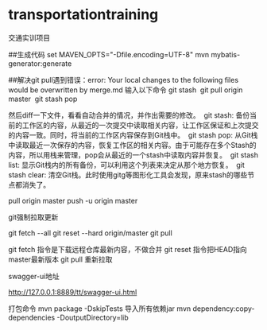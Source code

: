 # transportationtraining
交通实训项目

##生成代码
set MAVEN_OPTS="-Dfile.encoding=UTF-8"
mvn mybatis-generator:generate 


##解决git pull遇到错误：error: Your local changes to the following files would be overwritten by merge.md
输入以下命令
git stash 
git pull origin master 
git stash pop 


然后diff一下文件，看看自动合并的情况，并作出需要的修改。 
git stash: 备份当前的工作区的内容，从最近的一次提交中读取相关内容，让工作区保证和上次提交的内容一致。同时，将当前的工作区内容保存到Git栈中。 
git stash pop: 从Git栈中读取最近一次保存的内容，恢复工作区的相关内容。由于可能存在多个Stash的内容，所以用栈来管理，pop会从最近的一个stash中读取内容并恢复。 
git stash list: 显示Git栈内的所有备份，可以利用这个列表来决定从那个地方恢复。 
git stash clear: 清空Git栈。此时使用gitg等图形化工具会发现，原来stash的哪些节点都消失了。

pull origin master
push -u origin master


git强制拉取更新

git fetch --all
git reset --hard origin/master
git pull  

git fetch 指令是下载远程仓库最新内容，不做合并
git reset 指令把HEAD指向master最新版本
git pull 重新拉取


swagger-ui地址

http://127.0.0.1:8889/tt/swagger-ui.html

打包命令
mvn package -DskipTests
导入所有依赖jar
mvn dependency:copy-dependencies -DoutputDirectory=lib